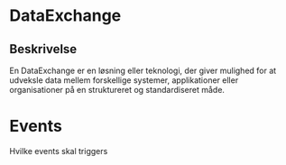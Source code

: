# DataExchange

## Beskrivelse

En DataExchange er en løsning eller teknologi, der giver mulighed for at udveksle data mellem forskellige systemer, applikationer eller organisationer på en struktureret og standardiseret måde.

# Events

Hvilke events skal triggers
